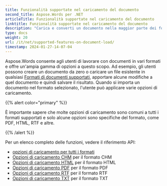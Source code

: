 ```yaml
---
title: Funzionalità supportate nel caricamento del documento
second_title: Aspose.Words per .NET
articleTitle: Funzionalità supportate nel caricamento del documento
linktitle: Funzionalità supportate nel caricamento del documento
description: "Carica e converti un documento nella maggior parte dei formati più diffusi e supporta molte funzionalità Microsoft Word utilizzando C#."
type: docs
weight: 20
url: /it/net/supported-features-on-document-load/
timestamp: 2024-01-27-14-07-04
---
```


Aspose.Words consente agli utenti di lavorare con documenti in vari formati e offre un'ampia gamma di opzioni a questo scopo. Ad esempio, gli utenti possono creare un documento da zero o caricare un file esistente in qualsiasi [Formati di documenti supportati](/words/it/net/supported-document-formats/), apportare alcune modifiche a quel documento e quindi salvare il risultato. Quando si importa un documento nel formato selezionato, l'utente può applicare varie opzioni di caricamento.

{{% alert color="primary" %}}

È importante sapere che molte opzioni di caricamento sono comuni a tutti i formati supportati e solo alcune opzioni sono specifiche del formato, come PDF, HTML, RTF e altre.

{{% /alert %}}

Per un elenco completo delle funzioni, vedere il riferimento API:

- [opzioni di caricamento per tutti i formati](https://reference.aspose.com/words/it/net/aspose.words.loading/loadoptions/)
- [Opzioni di caricamento CHM](https://reference.aspose.com/words/it/net/aspose.words.loading/chmloadoptions/) per il formato CHM
- [Opzioni di caricamento HTML](https://reference.aspose.com/words/it/net/aspose.words.loading/htmlloadoptions/) per il formato HTML
- [Opzioni di caricamento PDF](https://reference.aspose.com/words/it/net/aspose.words.loading/pdfloadoptions/) per il formato PDF
- [Opzioni di caricamento RTF](https://reference.aspose.com/words/it/net/aspose.words.loading/rtfloadoptions/) per il formato RTF
- [Opzioni di caricamento TXT](https://reference.aspose.com/words/it/net/aspose.words.loading/txtloadoptions/) per il formato TXT

